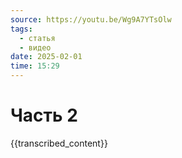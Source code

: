 ```yaml
---
source: https://youtu.be/Wg9A7YTsOlw
tags:
  - статья
  - видео
date: 2025-02-01
time: 15:29
---
```


# Часть 2

{{transcribed_content}}
